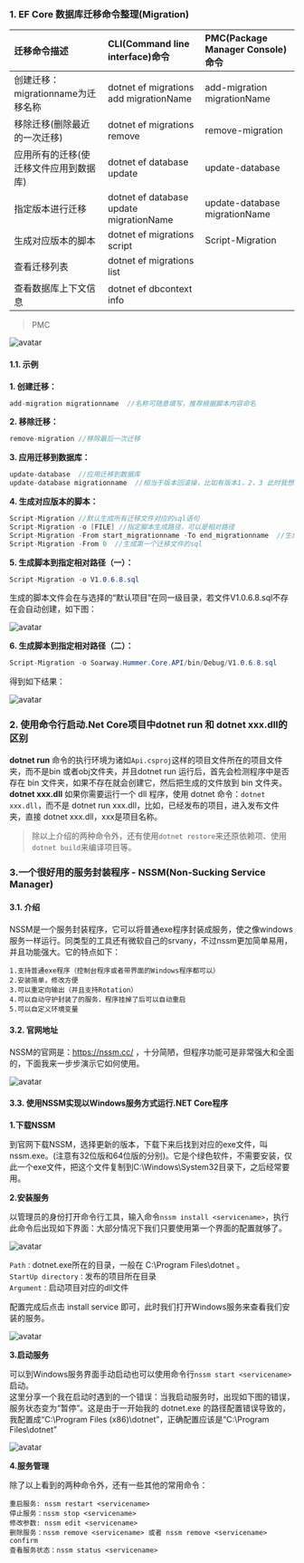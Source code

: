 ### 1. EF Core 数据库迁移命令整理(Migration) 

| 迁移命令描述                  | CLI(Command line interface)命令  |  PMC(Package Manager Console)命令 |
| :-------------------- | :----------------------------------------------------------------- | :------------ |
| 创建迁移：migrationname为迁移名称            | dotnet ef migrations add migrationName              |  add-migration migrationName |
| 移除迁移(删除最近的一次迁移)           | dotnet ef migrations remove              |  remove-migration |
| 应用所有的迁移(使迁移文件应用到数据库)            | dotnet ef database update              |  update-database |
| 指定版本进行迁移          | dotnet ef database update migrationName              |  update-database migrationName |
| 生成对应版本的脚本         | dotnet ef migrations script              |  Script-Migration |
| 查看迁移列表           | dotnet ef migrations list              |   |
| 查看数据库上下文信息           | dotnet ef dbcontext info              |   |

> PMC

![avatar](pmc.png/)

#### 1.1. 示例
**1. 创建迁移：**  
``` csharp
add-migration migrationname  //名称可随意填写，推荐根据脚本内容命名
```
**2. 移除迁移：**  
``` csharp
remove-migration //移除最后一次迁移
```
**3. 应用迁移到数据库：**  
``` csharp
update-database  //应用迁移到数据库
update-database migrationname  //相当于版本回滚操，比如有版本1，2，3 此时我想回滚到版本1 就直接 update-database 1,此时数据库中已经更新到1版本了，然后在两次remove-migration把2和3的迁移文件删除就好了
```
**4. 生成对应版本的脚本：**  
``` csharp
Script-Migration //默认生成所有迁移文件对应的sql语句
Script-Migration -o [FILE] //指定脚本生成路径，可以是相对路径
Script-Migration -From start_migrationname -To end_migrationname  //生成指定区间的脚本，注意这里的from是从0开始的，所以不会生成from对应的迁移文件的sql
Script-Migration -From 0  //生成第一个迁移文件的sql
```
**5. 生成脚本到指定相对路径（一）：**  
``` csharp
Script-Migration -o V1.0.6.8.sql
```
生成的脚本文件会在与选择的“默认项目”在同一级目录，若文件V1.0.6.8.sql不存在会自动创建，如下图：

![avatar](script1.png/)

**6. 生成脚本到指定相对路径（二）：**  
``` csharp
Script-Migration -o Soarway.Hummer.Core.API/bin/Debug/V1.0.6.8.sql
```
得到如下结果：

![avatar](script2.png/)

### 2. 使用命令行启动.Net Core项目中dotnet run 和 dotnet xxx.dll的区别

**dotnet run** 命令的执行环境为诸如`Api.csproj`这样的项目文件所在的项目文件夹，而不是bin 或者obj文件夹，并且dotnet run 运行后，首先会检测程序中是否存在 bin 文件夹，如果不存在就会创建它，然后把生成的文件放到 bin 文件夹。  
**dotnet xxx.dll** 如果你需要运行一个 dll 程序，使用 dotnet 命令：`dotnet xxx.dll`，而不是 dotnet run xxx.dll，比如，已经发布的项目，进入发布文件夹，直接 dotnet xxx.dll，xxx是项目名称。

> 除以上介绍的两种命令外，还有使用`dotnet restore`来还原依赖项、使用`dotnet build`来编译项目等。

### 3.一个很好用的服务封装程序 - NSSM(Non-Sucking Service Manager) 
#### 3.1. 介绍
NSSM是一个服务封装程序，它可以将普通exe程序封装成服务，使之像windows服务一样运行。同类型的工具还有微软自己的srvany，不过nssm更加简单易用，并且功能强大。它的特点如下：

    1.支持普通exe程序（控制台程序或者带界面的Windows程序都可以）  
    2.安装简单，修改方便  
    3.可以重定向输出（并且支持Rotation）  
    4.可以自动守护封装了的服务，程序挂掉了后可以自动重启  
    5.可以自定义环境变量  

#### 3.2. 官网地址

NSSM的官网是：https://nssm.cc/ ，十分简陋，但程序功能可是非常强大和全面的，下面我来一步步演示它如何使用。

![avatar](nssm_com.png/)  

#### 3.3. 使用NSSM实现以Windows服务方式运行.NET Core程序

**1.下载NSSM**  

到官网下载NSSM，选择更新的版本，下载下来后找到对应的exe文件，叫nssm.exe。(注意有32位版和64位版的分别)。它是个绿色软件，不需要安装，仅此一个exe文件，把这个文件复制到C:\Windows\System32目录下，之后经常要用。

**2.安装服务**  

以管理员的身份打开命令行工具，输入命令`nssm install <servicename>`，执行此命令后出现如下界面：大部分情况下我们只要使用第一个界面的配置就够了。

![avatar](nssm_setting.png/) 

`Path：`dotnet.exe所在的目录，一般在 C:\Program Files\dotnet 。  
`StartUp directory：`发布的项目所在目录  
`Argument：`启动项目对应的dll文件  

配置完成后点击 install service 即可，此时我们打开Windows服务来查看我们安装的服务。  

![avatar](service.png/) 

**3.启动服务** 

可以到Windows服务界面手动启动也可以使用命令行`nssm start <servicename>`启动。  
这里分享一个我在启动时遇到的一个错误：当我启动服务时，出现如下图的错误，服务状态变为“暂停”。这是由于一开始我的 dotnet.exe 的路径配置错误导致的，我配置成“C:\Program Files (x86)\dotnet”，正确配置应该是“C:\Program Files\dotnet”

![avatar](error.png/) 

**4.服务管理**

除了以上看到的两种命令外，还有一些其他的常用命令：  

    重启服务: nssm restart <servicename>
    停止服务：nssm stop <servicename>
    修改参数: nssm edit <servicename>
    删除服务：nssm remove <servicename> 或者 nssm remove <servicename> confirm
    查看服务状态：nssm status <servicename>
